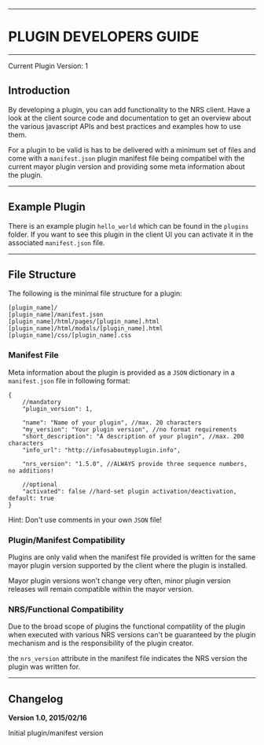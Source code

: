 ----
# PLUGIN DEVELOPERS GUIDE #

----
Current Plugin Version: 1

## Introduction ##

By developing a plugin, you can add functionality to the NRS client. Have
a look at the client source code and documentation to get an overview
about the various javascript APIs and best practices and examples how to
use them.

For a plugin to be valid is has to be delivered with a minimum set of files
and come with a ``manifest.json`` plugin manifest file being compatibel with
the current mayor plugin version and providing some meta information about
the plugin. 

----
## Example Plugin ##

There is an example plugin ``hello_world`` which can be found in the ``plugins``
folder. If you want to see this plugin in the client UI you can activate it
in the associated ``manifest.json`` file.

----
## File Structure ###

The following is the minimal file structure for a plugin:

```
[plugin_name]/
[plugin_name]/manifest.json
[plugin_name]/html/pages/[plugin_name].html
[plugin_name]/html/modals/[plugin_name].html
[plugin_name]/css/[plugin_name].css
```

### Manifest File ###

Meta information about the plugin is provided as a ``JSON`` dictionary in a
``manifest.json`` file in following format:

```
{
    //mandatory
    "plugin_version": 1,
    
    "name": "Name of your plugin", //max. 20 characters
    "my_version": "Your plugin version", //no format requirements
    "short_description": "A description of your plugin", //max. 200 characters
    "info_url": "http://infosaboutmyplugin.info",

    "nrs_version": "1.5.0", //ALWAYS provide three sequence numbers, no additions!

    //optional
    "activated": false //hard-set plugin activation/deactivation, default: true
}
```

Hint: Don't use comments in your own ``JSON`` file!

### Plugin/Manifest Compatibility ###

Plugins are only valid when the manifest file provided is written for the same
mayor plugin version supported by the client where the plugin is installed.

Mayor plugin versions won't change very often, minor plugin version releases will
remain compatible within the mayor version.

### NRS/Functional Compatibility ###

Due to the broad scope of plugins the functional compatility of the plugin when 
executed with various NRS versions can't be guaranteed by the plugin mechanism 
and is the responsibility of the plugin creator.

the ``nrs_version`` attribute in the manifest file indicates the NRS version
the plugin was written for.

----
## Changelog ##

**Version 1.0, 2015/02/16**

Initial plugin/manifest version









